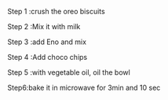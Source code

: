 Step 1 :crush the oreo biscuits

Step 2 :Mix it with milk

Step 3 :add Eno and mix

Step 4 :Add choco chips

Step 5 :with vegetable oil, oil the bowl

Step6:bake it in microwave for 3min and 10 sec